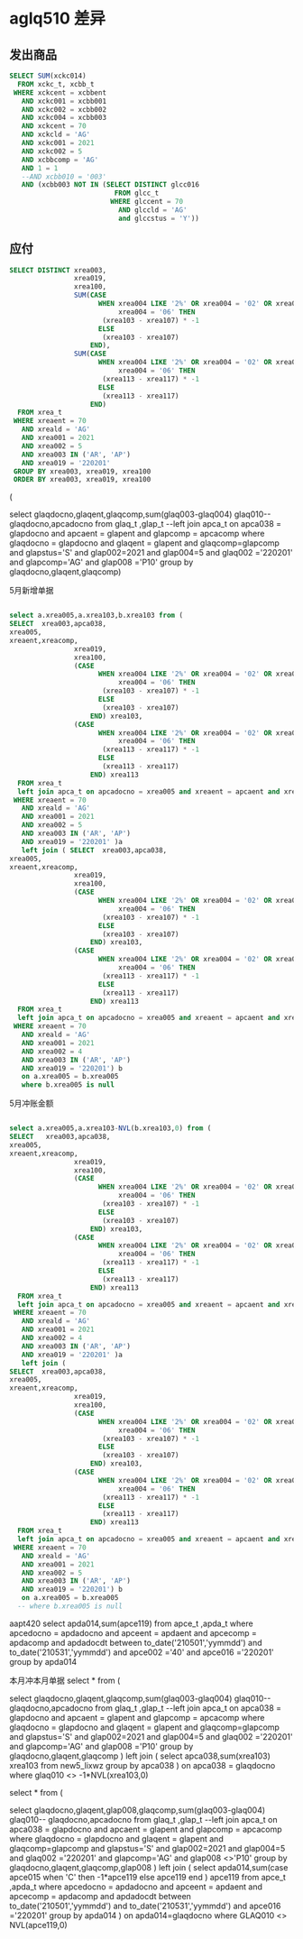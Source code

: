 # aglq510 差异
## 发出商品
```sql
SELECT SUM(xckc014)
  FROM xckc_t, xcbb_t
 WHERE xckcent = xcbbent
   AND xckc001 = xcbb001
   AND xckc002 = xcbb002
   AND xckc004 = xcbb003
   AND xckcent = 70
   AND xckcld = 'AG'
   AND xckc001 = 2021
   AND xckc002 = 5
   AND xcbbcomp = 'AG'
   AND 1 = 1
   --AND xcbb010 = '003'
   AND (xcbb003 NOT IN (SELECT DISTINCT glcc016
                          FROM glcc_t
                         WHERE glccent = 70
                           AND glccld = 'AG'
                           and glccstus = 'Y'))  

```

## 应付
```sql
SELECT DISTINCT xrea003,
                xrea019,
                xrea100,
                SUM(CASE
                      WHEN xrea004 LIKE '2%' OR xrea004 = '02' OR xrea004 = '04' OR
                           xrea004 = '06' THEN
                       (xrea103 - xrea107) * -1
                      ELSE
                       (xrea103 - xrea107)
                    END),
                SUM(CASE
                      WHEN xrea004 LIKE '2%' OR xrea004 = '02' OR xrea004 = '04' OR
                           xrea004 = '06' THEN
                       (xrea113 - xrea117) * -1
                      ELSE
                       (xrea113 - xrea117)
                    END)
  FROM xrea_t
 WHERE xreaent = 70
   AND xreald = 'AG'
   AND xrea001 = 2021
   AND xrea002 = 5
   AND xrea003 IN ('AR', 'AP')
   AND xrea019 = '220201'
 GROUP BY xrea003, xrea019, xrea100
 ORDER BY xrea003, xrea019, xrea100  

``` 

<!-- ！应付凭证sql -->
(

select  glaqdocno,glaqent,glaqcomp,sum(glaq003-glaq004) glaq010-- glaqdocno,apcadocno 
from glaq_t ,glap_t
--left join apca_t on apca038 =  glapdocno and apcaent = glapent and glapcomp = apcacomp
where glaqdocno = glapdocno and glaqent = glapent and glaqcomp=glapcomp
and glapstus='S' and glap002=2021 and glap004=5 and glaq002 ='220201' and glapcomp='AG'
and glap008 ='P10'
group by glaqdocno,glaqent,glaqcomp) 


5月新增单据
```sql

select a.xrea005,a.xrea103,b.xrea103 from (
SELECT  xrea003,apca038,
xrea005,
xreaent,xreacomp,
                xrea019,
                xrea100,
                (CASE
                      WHEN xrea004 LIKE '2%' OR xrea004 = '02' OR xrea004 = '04' OR
                           xrea004 = '06' THEN
                       (xrea103 - xrea107) * -1
                      ELSE
                       (xrea103 - xrea107)
                    END) xrea103,
                (CASE
                      WHEN xrea004 LIKE '2%' OR xrea004 = '02' OR xrea004 = '04' OR
                           xrea004 = '06' THEN
                       (xrea113 - xrea117) * -1
                      ELSE
                       (xrea113 - xrea117)
                    END) xrea113
  FROM xrea_t
  left join apca_t on apcadocno = xrea005 and xreaent = apcaent and xreacomp=apcacomp
 WHERE xreaent = 70
   AND xreald = 'AG'
   AND xrea001 = 2021
   AND xrea002 = 5
   AND xrea003 IN ('AR', 'AP')
   AND xrea019 = '220201' )a
   left join ( SELECT  xrea003,apca038,
xrea005,
xreaent,xreacomp,
                xrea019,
                xrea100,
                (CASE
                      WHEN xrea004 LIKE '2%' OR xrea004 = '02' OR xrea004 = '04' OR
                           xrea004 = '06' THEN
                       (xrea103 - xrea107) * -1
                      ELSE
                       (xrea103 - xrea107)
                    END) xrea103,
                (CASE
                      WHEN xrea004 LIKE '2%' OR xrea004 = '02' OR xrea004 = '04' OR
                           xrea004 = '06' THEN
                       (xrea113 - xrea117) * -1
                      ELSE
                       (xrea113 - xrea117)
                    END) xrea113
  FROM xrea_t
  left join apca_t on apcadocno = xrea005 and xreaent = apcaent and xreacomp=apcacomp
 WHERE xreaent = 70
   AND xreald = 'AG'
   AND xrea001 = 2021
   AND xrea002 = 4
   AND xrea003 IN ('AR', 'AP')
   AND xrea019 = '220201') b
   on a.xrea005 = b.xrea005 
   where b.xrea005 is null
```

5月冲账金额
```sql

select a.xrea005,a.xrea103-NVL(b.xrea103,0) from (
SELECT   xrea003,apca038,
xrea005,
xreaent,xreacomp,
                xrea019,
                xrea100,
                (CASE
                      WHEN xrea004 LIKE '2%' OR xrea004 = '02' OR xrea004 = '04' OR
                           xrea004 = '06' THEN
                       (xrea103 - xrea107) * -1
                      ELSE
                       (xrea103 - xrea107)
                    END) xrea103,
                (CASE
                      WHEN xrea004 LIKE '2%' OR xrea004 = '02' OR xrea004 = '04' OR
                           xrea004 = '06' THEN
                       (xrea113 - xrea117) * -1
                      ELSE
                       (xrea113 - xrea117)
                    END) xrea113
  FROM xrea_t
  left join apca_t on apcadocno = xrea005 and xreaent = apcaent and xreacomp=apcacomp
 WHERE xreaent = 70
   AND xreald = 'AG'
   AND xrea001 = 2021
   AND xrea002 = 4
   AND xrea003 IN ('AR', 'AP')
   AND xrea019 = '220201' )a
   left join ( 
SELECT  xrea003,apca038,
xrea005,
xreaent,xreacomp,
                xrea019,
                xrea100,
                (CASE
                      WHEN xrea004 LIKE '2%' OR xrea004 = '02' OR xrea004 = '04' OR
                           xrea004 = '06' THEN
                       (xrea103 - xrea107) * -1
                      ELSE
                       (xrea103 - xrea107)
                    END) xrea103,
                (CASE
                      WHEN xrea004 LIKE '2%' OR xrea004 = '02' OR xrea004 = '04' OR
                           xrea004 = '06' THEN
                       (xrea113 - xrea117) * -1
                      ELSE
                       (xrea113 - xrea117)
                    END) xrea113
  FROM xrea_t
  left join apca_t on apcadocno = xrea005 and xreaent = apcaent and xreacomp=apcacomp
 WHERE xreaent = 70
   AND xreald = 'AG'
   AND xrea001 = 2021
   AND xrea002 = 5
   AND xrea003 IN ('AR', 'AP')
   AND xrea019 = '220201') b
   on a.xrea005 = b.xrea005 
  -- where b.xrea005 is null
```
aapt420
select apda014,sum(apce119) from apce_t ,apda_t
where apcedocno = apdadocno
and apceent = apdaent and apcecomp = apdacomp
and apdadocdt between to_date('210501','yymmdd') and to_date('210531','yymmdd')
and apce002 ='40' and apce016 ='220201' 
 group by apda014



本月冲本月单据
 select * from (

 select  glaqdocno,glaqent,glaqcomp,sum(glaq003-glaq004) glaq010-- glaqdocno,apcadocno 
from glaq_t ,glap_t
--left join apca_t on apca038 =  glapdocno and apcaent = glapent and glapcomp = apcacomp
where glaqdocno = glapdocno and glaqent = glapent and glaqcomp=glapcomp
and glapstus='S' and glap002=2021 and glap004=5 and glaq002 ='220201' and glapcomp='AG'
and glap008 ='P10'
group by glaqdocno,glaqent,glaqcomp
) left join (
select apca038,sum(xrea103) xrea103 from new5_lixwz group by apca038
) on  apca038  = glaqdocno
where glaq010 <> -1*NVL(xrea103,0)



 
select * from (

 select  glaqdocno,glaqent,glap008,glaqcomp,sum(glaq003-glaq004) glaq010-- glaqdocno,apcadocno 
from glaq_t ,glap_t
--left join apca_t on apca038 =  glapdocno and apcaent = glapent and glapcomp = apcacomp
where glaqdocno = glapdocno and glaqent = glapent and glaqcomp=glapcomp
and glapstus='S' and glap002=2021 and glap004=5 and glaq002 ='220201' and glapcomp='AG'
and glap008 <>'P10'
group by glaqdocno,glaqent,glaqcomp,glap008
)  left join (
select apda014,sum(case apce015 when 'C' then -1*apce119 else apce119 end ) apce119 from apce_t ,apda_t
where apcedocno = apdadocno
and apceent = apdaent and apcecomp = apdacomp
and apdadocdt between to_date('210501','yymmdd') and to_date('210531','yymmdd')
 and apce016 ='220201' 
 group by apda014
) on apda014=glaqdocno
where GLAQ010 <> NVL(apce119,0)